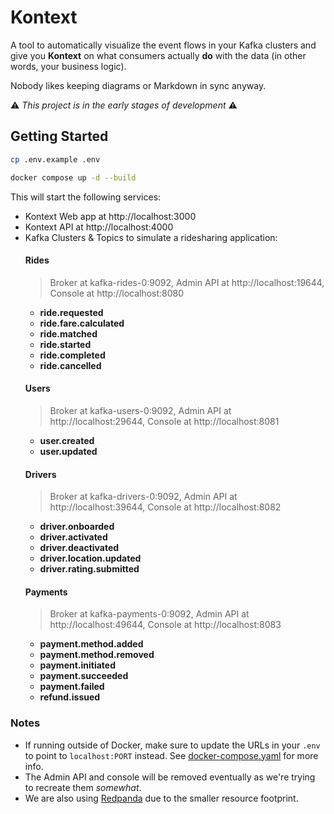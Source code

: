 # Kontext

A tool to automatically visualize the event flows in your Kafka clusters and give you **Kontext** on what consumers actually **do** with the data (in other words, your business logic). 

Nobody likes keeping diagrams or Markdown in sync anyway.

⚠️ *This project is in the early stages of development* ⚠️


## Getting Started

```bash
cp .env.example .env

docker compose up -d --build
```

This will start the following services:
- Kontext Web app at http://localhost:3000
- Kontext API at http://localhost:4000
- Kafka Clusters & Topics to simulate a ridesharing application:
  #### Rides
  > Broker at kafka-rides-0:9092, Admin API at http://localhost:19644, Console at http://localhost:8080
    - **ride.requested**
    - **ride.fare.calculated**
    - **ride.matched**
    - **ride.started**
    - **ride.completed**
    - **ride.cancelled**
  #### Users
  > Broker at kafka-users-0:9092, Admin API at http://localhost:29644, Console at http://localhost:8081
    - **user.created**
    - **user.updated**
  #### Drivers
  > Broker at kafka-drivers-0:9092, Admin API at http://localhost:39644, Console at http://localhost:8082
    - **driver.onboarded**
    - **driver.activated**
    - **driver.deactivated**
    - **driver.location.updated**
    - **driver.rating.submitted**
  #### Payments
  > Broker at kafka-payments-0:9092, Admin API at http://localhost:49644, Console at http://localhost:8083
    - **payment.method.added**
    - **payment.method.removed**
    - **payment.initiated**
    - **payment.succeeded**
    - **payment.failed**
    - **refund.issued**


### Notes
- If running outside of Docker, make sure to update the URLs in your `.env` to point to `localhost:PORT` instead. See [docker-compose.yaml](docker-compose.yaml) for more info.
- The Admin API and console will be removed eventually as we're trying to recreate them *somewhat*.
- We are also using [Redpanda]("https://redpanda.com/") due to the smaller resource footprint. 
